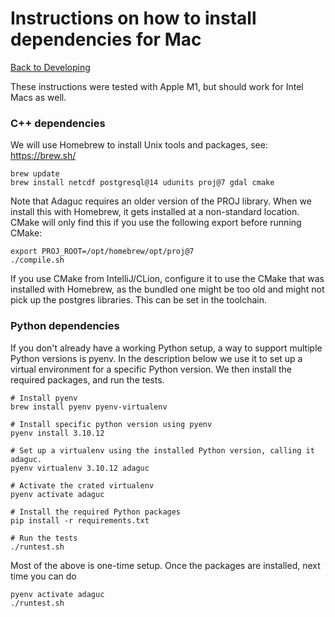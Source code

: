 # Instructions on how to install dependencies for Mac

[Back to Developing](../../Developing.md)

These instructions were tested with Apple M1, but should work for Intel Macs as well.

### C++ dependencies

We will use Homebrew to install Unix tools and packages, see: https://brew.sh/


```shell
brew update
brew install netcdf postgresql@14 udunits proj@7 gdal cmake
```

Note that Adaguc requires an older version of the PROJ library. When we install this with Homebrew,
it gets installed at a non-standard location.
CMake will only find this if you use the following export before running CMake:

```shell
export PROJ_ROOT=/opt/homebrew/opt/proj@7
./compile.sh
```

If you use CMake from IntelliJ/CLion, configure it to use the CMake that was installed with Homebrew,
as the bundled one might be too old and might not pick up the postgres libraries.
This can be set in the toolchain.

### Python dependencies

If you don't already have a working Python setup, a way to support multiple Python versions
is pyenv. In the description below we use it to set up a virtual environment for a specific Python version.
We then install the required packages, and run the tests.

```shell
# Install pyenv
brew install pyenv pyenv-virtualenv

# Install specific python version using pyenv
pyenv install 3.10.12

# Set up a virtualenv using the installed Python version, calling it adaguc.
pyenv virtualenv 3.10.12 adaguc

# Activate the crated virtualenv
pyenv activate adaguc

# Install the required Python packages
pip install -r requirements.txt

# Run the tests
./runtest.sh
```

Most of the above is one-time setup. Once the packages are installed, next time you can do
```shell
pyenv activate adaguc
./runtest.sh
```
